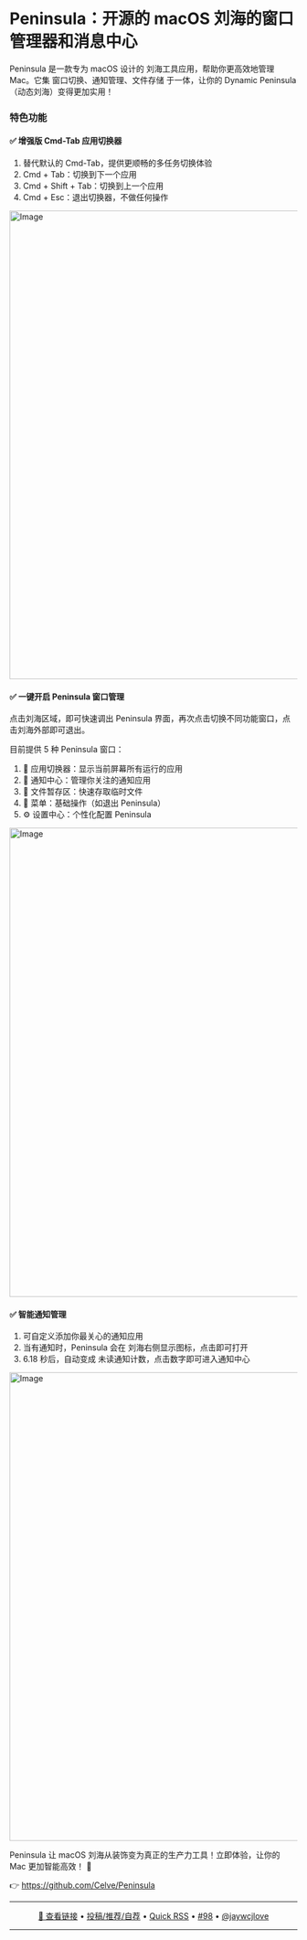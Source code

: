 Peninsula：开源的 macOS 刘海的窗口管理器和消息中心
===

Peninsula 是一款专为 macOS 设计的 刘海工具应用，帮助你更高效地管理 Mac。它集 窗口切换、通知管理、文件存储 于一体，让你的 Dynamic Peninsula（动态刘海）变得更加实用！

### 特色功能

#### ✅ 增强版 Cmd-Tab 应用切换器

1. 替代默认的 Cmd-Tab，提供更顺畅的多任务切换体验
1. Cmd + Tab：切换到下一个应用
1. Cmd + Shift + Tab：切换到上一个应用
1. Cmd + Esc：退出切换器，不做任何操作

<img width="820" alt="Image" src="https://github.com/user-attachments/assets/1e99d9d4-0d0e-4468-a9dc-1c651d14f128" />

#### ✅ 一键开启 Peninsula 窗口管理

点击刘海区域，即可快速调出 Peninsula 界面，再次点击切换不同功能窗口，点击刘海外部即可退出。

目前提供 5 种 Peninsula 窗口：

1. 📌 应用切换器：显示当前屏幕所有运行的应用
1. 🔔 通知中心：管理你关注的通知应用
1. 📂 文件暂存区：快速存取临时文件
1. 🔧 菜单：基础操作（如退出 Peninsula）
1. ⚙️ 设置中心：个性化配置 Peninsula

<img width="821" alt="Image" src="https://github.com/user-attachments/assets/3f6ad768-88a1-4d91-9012-57efadb9a815" />

####  ✅ 智能通知管理

1. 可自定义添加你最关心的通知应用
1. 当有通知时，Peninsula 会在 刘海右侧显示图标，点击即可打开
1. 6.18 秒后，自动变成 未读通知计数，点击数字即可进入通知中心

<img width="820" alt="Image" src="https://github.com/user-attachments/assets/ab1b23f3-720d-44f8-8d78-26b8e0687344" />

Peninsula 让 macOS 刘海从装饰变为真正的生产力工具！立即体验，让你的 Mac 更加智能高效！ 🚀

👉 https://github.com/Celve/Peninsula

---

<p align="center">
<a href="https://github.com/Celve/Peninsula" target="_blank">🔗 查看链接</a> • 
<a href="https://github.com/jaywcjlove/quick-rss/issues/new/choose" target="_blank">投稿/推荐/自荐</a> • 
<a href="https://wangchujiang.com/quick-rss/feeds/index.html" target="_blank">Quick RSS</a> • 
<a href="https://github.com/jaywcjlove/quick-rss/issues/98" target="_blank">#98</a> • 
<a href="https://github.com/jaywcjlove" target="_blank">@jaywcjlove</a>
</p>

---
    